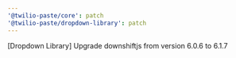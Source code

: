 ```yaml
---
'@twilio-paste/core': patch
'@twilio-paste/dropdown-library': patch
---
```


[Dropdown Library] Upgrade downshiftjs from version 6.0.6 to 6.1.7
